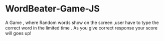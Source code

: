 # WordBeater-Game-JS
A Game , where Random words show on the screen ,user have to type the correct word in the limited time . As you give correct response your score will goes up!
